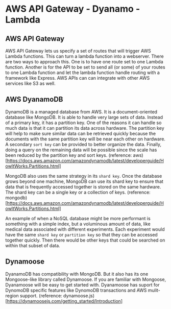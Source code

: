 # AWS API Gateway - Dyanamo - Lambda

## AWS API Gateway

AWS API Gateway lets us specify a set of routes that will trigger AWS Lambda functions. This can turn a lambda function into a webserver. There are two ways to approach this. One is to have one route set to one Lambda function. Another is for the API to be set to send all (or some) of your routes to one Lambda function and let the lambda function handle routing with a framework like Express. AWS APIs can can integrate with other AWS services like S3 as well.

## AWS DyanamoDB

DynamoDB is a managed database from AWS. It is a document-oriented database like MongoDB. It is able to handle very large sets of data. Instead of a primary key, it has a partition key. One of the reasons it can handle so much data is that it can partition its data across hardware. The partition key will help to make sure similar data can be retrieved quickly because the documents with the same partition key will be near each other on hardware. A secondary `sort key` can be provided to better organize the data. Finally, doing a query on the remaining data will be possible since the scale has been reduced by the partition key and sort keys. (reference: aws)[https://docs.aws.amazon.com/amazondynamodb/latest/developerguide/HowItWorks.Partitions.html]

MongoDB also uses the same strategy in its `shard key`. Once the database grows beyond one machine, MongoDB can use its shard key to ensure that data that is frequently accessed together is stored on the same hardware. The shard key can be a single key or a collection of keys. (reference: mongodb)[https://docs.aws.amazon.com/amazondynamodb/latest/developerguide/HowItWorks.Partitions.html]

An example of when a NoSQL database might be more performant is something with a simple index, but a voluminous amount of data, like medical data associated with different experiments. Each experiment would have the same `shard key` or `partition key` so that they can be accessed together quickly. Then there would be other keys that could be searched on within that subset of data.

## Dynamoose


DyanamoDB has compatibility with MongoDB. But it also has its one Mongoose-like library called Dynamoose. If you are familiar with Mongoose, Dyanamoose will be easy to get started with. Dyanamoose has suport for DynomoDB specific features like DynomoDB transactions and AWS mulit-region support. (reference: dynamoose.js)[https://dynamoosejs.com/getting_started/Introduction]


